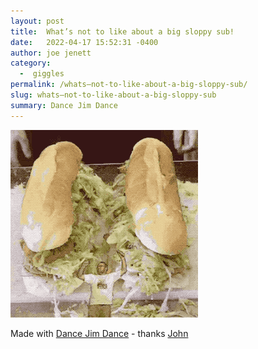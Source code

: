 ```yaml
---
layout: post
title:  What’s not to like about a big sloppy sub!
date:   2022-04-17 15:52:31 -0400
author: joe jenett
category:
  -  giggles
permalink: /whats–not-to-like-about-a-big-sloppy-sub/
slug: whats–not-to-like-about-a-big-sloppy-sub
summary: Dance Jim Dance
---
```

<p><img src="/images/dancing-jim.gif" alt="" width="300" /></p>
<p>Made with <a href="https://johnjohnston.info/oddsandends/dancingjim/">Dance Jim Dance</a> - thanks <a href="https://johnjohnston.info/blog/tdc3742/">John</a></p>


<a href="https://brid.gy/publish/twitter"></a>
<data class="p-bridgy-omit-link" value="false"></data>